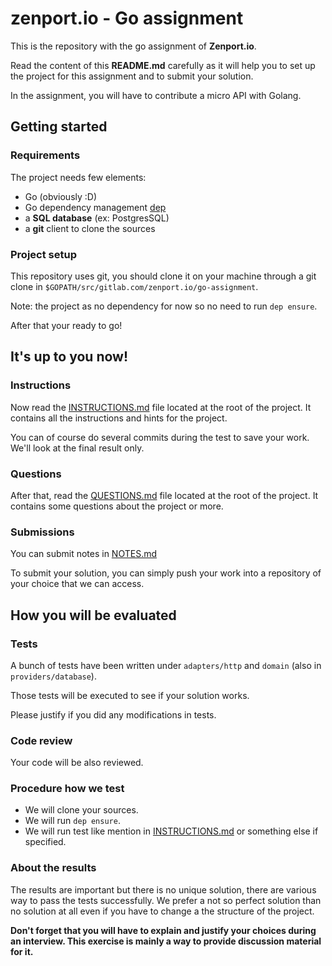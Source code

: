 # zenport.io - Go assignment

This is the repository with the go assignment of **Zenport.io**.

Read the content of this **README.md** carefully as it will help you to set up the project
for this assignment and to submit your solution.

In the assignment, you will have to contribute a micro API with Golang.

## Getting started

### Requirements

The project needs few elements:

 * Go (obviously :D)
 * Go dependency management [dep](https://golang.github.io/dep/)
 * a **SQL database** (ex: PostgresSQL)
 * a **git** client to clone the sources

### Project setup

This repository uses git, you should clone it on your machine through a git clone in `$GOPATH/src/gitlab.com/zenport.io/go-assignment`.

Note: the project as no dependency for now so no need to run `dep ensure`.

After that your ready to go!

## It's up to you now!

### Instructions

Now read the [INSTRUCTIONS.md](./INSTRUCTIONS.md) file located at the root of the project. It contains all the instructions and hints for the project.

You can of course do several commits during the test to save your work. We'll look at the final result only.

### Questions

After that, read the [QUESTIONS.md](./QUESTIONS.md) file located at the root of the project. It contains some questions about the project or more.

### Submissions

You can submit notes in [NOTES.md](./NOTES.md)

To submit your solution, you can simply push your work into a repository of your choice that we can access.

## How you will be evaluated

### Tests

A bunch of tests have been written under `adapters/http` and `domain` (also in `providers/database`).

Those tests will be executed to see if your solution works.

Please justify if you did any modifications in tests.

### Code review

Your code will be also reviewed.

### Procedure how we test

 - We will clone your sources.
 - We will run `dep ensure`.
 - We will run test like mention in [INSTRUCTIONS.md](./INSTRUCTIONS.md) or something else if specified.

### About the results

The results are important but there is no unique solution, there are various way to pass the tests successfully. 
We prefer a not so perfect solution than no solution at all even if you have to change a the structure of the project.

**Don't forget that you will have to explain and justify your choices during an interview.
This exercise is mainly a way to provide discussion material for it.**
